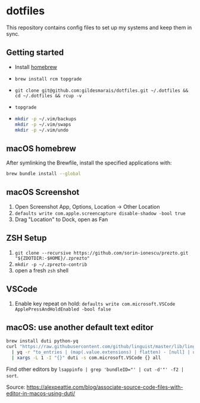 # dotfiles

This repository contains config files to set up my systems and keep them in sync.

## Getting started

- Install [homebrew](https://brew.sh/)
- `brew install rcm topgrade`
- `git clone git@github.com:gildesmarais/dotfiles.git ~/.dotfiles && cd ~/.dotfiles && rcup -v`
- `topgrade`

- ```sh
  mkdir -p ~/.vim/backups
  mkdir -p ~/.vim/swaps
  mkdir -p ~/.vim/undo
  ```

## macOS homebrew

After symlinking the Brewfile, install the specified applications with:

```sh
brew bundle install --global
```

## macOS Screenshot

1. Open Screenshot App, Options, Location -> Other Location
2. `defaults write com.apple.screencapture disable-shadow -bool true`
3. Drag "Location" to Dock, open as Fan

## ZSH Setup

1. `git clone --recursive https://github.com/sorin-ionescu/prezto.git "${ZDOTDIR:-$HOME}/.zprezto"`
2. `mkdir -p ~/.zprezto-contrib`
3. open a fresh `zsh` shell

## VSCode

1. Enable key repeat on hold: `defaults write com.microsoft.VSCode ApplePressAndHoldEnabled -bool false`

## macOS: use another default text editor

```sh
brew install duti python-yq
curl "https://raw.githubusercontent.com/github/linguist/master/lib/linguist/languages.yml" \
  | yq -r "to_entries | (map(.value.extensions) | flatten) - [null] | unique | .[]" \
  | xargs -L 1 -I "{}" duti -s com.microsoft.VSCode {} all
```

Find other editors by `lsappinfo | grep 'bundleID="' | cut -d'"' -f2 | sort`.

Source: <https://alexpeattie.com/blog/associate-source-code-files-with-editor-in-macos-using-duti/>


